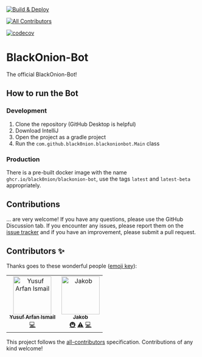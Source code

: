 [![Build & Deploy](https://github.com/Black0nion/BlackOnion-Bot/actions/workflows/buildandeploy.yml/badge.svg)](https://github.com/Black0nion/BlackOnion-Bot/actions/workflows/buildandeploy.yml)
<!-- ALL-CONTRIBUTORS-BADGE:START - Do not remove or modify this section -->
[![All Contributors](https://img.shields.io/badge/all_contributors-2-orange.svg?style=flat-square)](#contributors-)
<!-- ALL-CONTRIBUTORS-BADGE:END -->
[![codecov](https://codecov.io/gh/Black0nion/BlackOnion-Bot/branch/main/graph/badge.svg?token=LZM1L4S66I)](https://codecov.io/gh/Black0nion/BlackOnion-Bot)
# BlackOnion-Bot

The official BlackOnion-Bot!

## How to run the Bot
### Development
1. Clone the repository (GitHub Desktop is helpful)
2. Download IntelliJ
3. Open the project as a gradle project
4. Run the `com.github.black0nion.blackonionbot.Main` class
### Production
There is a pre-built docker image with the name `ghcr.io/black0nion/blackonion-bot`, use the tags `latest` and `latest-beta` appropriately.

## Contributions
... are very welcome! If you have any questions, please use the GitHub Discussion tab. If you encounter any issues, please report them on the [issue tracker](https://github.com/Black0nion/BlackOnion-Bot/issues) and if you have an improvement, please submit a pull request.
## Contributors ✨

Thanks goes to these wonderful people ([emoji key](https://allcontributors.org/docs/en/emoji-key)):

<!-- ALL-CONTRIBUTORS-LIST:START - Do not remove or modify this section -->
<!-- prettier-ignore-start -->
<!-- markdownlint-disable -->
<table>
  <tbody>
    <tr>
      <td align="center"><a href="https://www.realyusufismail.com"><img src="https://avatars.githubusercontent.com/u/67903886?v=4?s=100" width="100px;" alt="Yusuf Arfan Ismail"/><br /><sub><b>Yusuf Arfan Ismail</b></sub></a><br /><a href="https://github.com/Black0nion/BlackOnion-Bot/commits?author=RealYusufIsmail" title="Code">💻</a></td>
      <td align="center"><a href="http://black-onion.com/thisIsMe/?q=simulatan"><img src="https://avatars.githubusercontent.com/u/63104422?v=4?s=100" width="100px;" alt="Jakob"/><br /><sub><b>Jakob</b></sub></a><br /><a href="#infra-SIMULATAN" title="Infrastructure (Hosting, Build-Tools, etc)">🚇</a> <a href="https://github.com/Black0nion/BlackOnion-Bot/commits?author=SIMULATAN" title="Tests">⚠️</a> <a href="https://github.com/Black0nion/BlackOnion-Bot/commits?author=SIMULATAN" title="Code">💻</a></td>
    </tr>
  </tbody>
</table>

<!-- markdownlint-restore -->
<!-- prettier-ignore-end -->

<!-- ALL-CONTRIBUTORS-LIST:END -->

This project follows the [all-contributors](https://github.com/all-contributors/all-contributors) specification. Contributions of any kind welcome!
